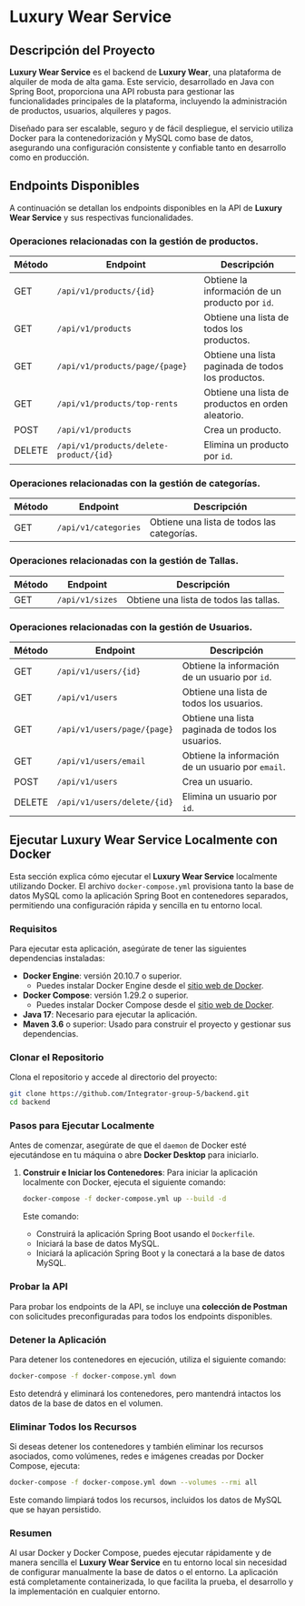 # Luxury Wear Service

## Descripción del Proyecto

**Luxury Wear Service** es el backend de **Luxury Wear**, una plataforma de alquiler de moda de alta gama. Este
servicio, desarrollado en Java con Spring Boot, proporciona una API robusta para gestionar las funcionalidades
principales de la plataforma, incluyendo la administración de productos, usuarios, alquileres y pagos.

Diseñado para ser escalable, seguro y de fácil despliegue, el servicio utiliza Docker para la contenedorización y MySQL
como base de datos, asegurando una configuración consistente y confiable tanto en desarrollo como en producción.

## Endpoints Disponibles

A continuación se detallan los endpoints disponibles en la API de **Luxury Wear Service** y sus respectivas
funcionalidades.

### Operaciones relacionadas con la gestión de productos.

| Método | Endpoint                               | Descripción                                        |
|--------|----------------------------------------|----------------------------------------------------|
| GET    | `/api/v1/products/{id}`                | Obtiene la información de un producto por `id`.    |
| GET    | `/api/v1/products`                     | Obtiene una lista de todos los productos.          |
| GET    | `/api/v1/products/page/{page}`         | Obtiene una lista paginada de todos los productos. |
| GET    | `/api/v1/products/top-rents`           | Obtiene una lista de productos en orden aleatorio. |
| POST   | `/api/v1/products`                     | Crea un producto.                                  |
| DELETE | `/api/v1/products/delete-product/{id}` | Elimina un producto por `id`.                      |

### Operaciones relacionadas con la gestión de categorías.

| Método | Endpoint             | Descripción                                |
|--------|----------------------|--------------------------------------------|
| GET    | `/api/v1/categories` | Obtiene una lista de todos las categorías. |

### Operaciones relacionadas con la gestión de Tallas.

| Método | Endpoint        | Descripción                            |
|--------|-----------------|----------------------------------------|
| GET    | `/api/v1/sizes` | Obtiene una lista de todos las tallas. |

### Operaciones relacionadas con la gestión de Usuarios.

| Método | Endpoint                    | Descripción                                       |
|--------|-----------------------------|---------------------------------------------------|
| GET    | `/api/v1/users/{id}`        | Obtiene la información de un usuario por `id`.    |
| GET    | `/api/v1/users`             | Obtiene una lista de todos los usuarios.          |
| GET    | `/api/v1/users/page/{page}` | Obtiene una lista paginada de todos los usuarios. |
| GET    | `/api/v1/users/email`       | Obtiene la información de un usuario por `email`. |
| POST   | `/api/v1/users`             | Crea un usuario.                                  |
| DELETE | `/api/v1/users/delete/{id}` | Elimina un usuario por `id`.                      |

## Ejecutar Luxury Wear Service Localmente con Docker

Esta sección explica cómo ejecutar el **Luxury Wear Service** localmente utilizando Docker. El archivo
`docker-compose.yml` provisiona tanto la base de datos MySQL como la aplicación Spring Boot en contenedores separados,
permitiendo una configuración rápida y sencilla en tu entorno local.

### Requisitos

Para ejecutar esta aplicación, asegúrate de tener las siguientes dependencias instaladas:

- **Docker Engine**: versión 20.10.7 o superior.
    - Puedes instalar Docker Engine desde el [sitio web de Docker](https://docs.docker.com/engine/install/).
- **Docker Compose**: versión 1.29.2 o superior.
    - Puedes instalar Docker Compose desde el [sitio web de Docker](https://docs.docker.com/compose/install/).
- **Java 17**: Necesario para ejecutar la aplicación.
- **Maven 3.6** o superior: Usado para construir el proyecto y gestionar sus dependencias.

### Clonar el Repositorio

Clona el repositorio y accede al directorio del proyecto:

```bash
git clone https://github.com/Integrator-group-5/backend.git
cd backend
```

### Pasos para Ejecutar Localmente

Antes de comenzar, asegúrate de que el `daemon` de Docker esté ejecutándose en tu máquina o abre **Docker Desktop** para
iniciarlo.

1. **Construir e Iniciar los Contenedores**:
   Para iniciar la aplicación localmente con Docker, ejecuta el siguiente comando:

   ```bash
   docker-compose -f docker-compose.yml up --build -d
   ```

   Este comando:
    - Construirá la aplicación Spring Boot usando el `Dockerfile`.
    - Iniciará la base de datos MySQL.
    - Iniciará la aplicación Spring Boot y la conectará a la base de datos MySQL.

### Probar la API

Para probar los endpoints de la API, se incluye una **colección de Postman** con solicitudes preconfiguradas para todos
los endpoints disponibles.

### Detener la Aplicación

Para detener los contenedores en ejecución, utiliza el siguiente comando:

```bash
docker-compose -f docker-compose.yml down
```

Esto detendrá y eliminará los contenedores, pero mantendrá intactos los datos de la base de datos en el volumen.

### Eliminar Todos los Recursos

Si deseas detener los contenedores y también eliminar los recursos asociados, como volúmenes, redes e imágenes creadas
por Docker Compose, ejecuta:

```bash
docker-compose -f docker-compose.yml down --volumes --rmi all
```

Este comando limpiará todos los recursos, incluidos los datos de MySQL que se hayan persistido.

### Resumen

Al usar Docker y Docker Compose, puedes ejecutar rápidamente y de manera sencilla el **Luxury Wear Service** en tu
entorno local sin necesidad de configurar manualmente la base de datos o el entorno. La aplicación está completamente
containerizada, lo que facilita la prueba, el desarrollo y la implementación en cualquier entorno.
